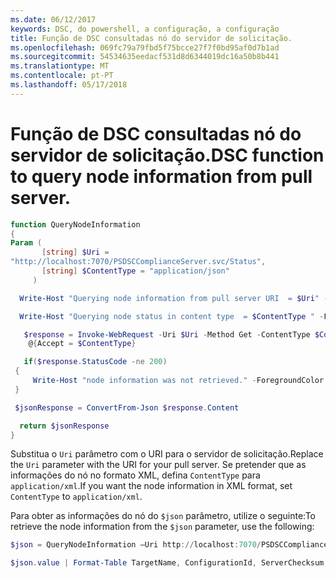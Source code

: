 ```yaml
---
ms.date: 06/12/2017
keywords: DSC, do powershell, a configuração, a configuração
title: Função de DSC consultadas nó do servidor de solicitação.
ms.openlocfilehash: 069fc79a79fbd5f75bcce27f7f0bd95af0d7b1ad
ms.sourcegitcommit: 54534635eedacf531d8d6344019dc16a50b8b441
ms.translationtype: MT
ms.contentlocale: pt-PT
ms.lasthandoff: 05/17/2018
---
```

# <a name="dsc-function-to-query-node-information-from-pull-server"></a><span data-ttu-id="e0420-103">Função de DSC consultadas nó do servidor de solicitação.</span><span class="sxs-lookup"><span data-stu-id="e0420-103">DSC function to query node information from pull server.</span></span>

```powershell
function QueryNodeInformation
{
Param (
       [string] $Uri =
"http://localhost:7070/PSDSCComplianceServer.svc/Status",
       [string] $ContentType = "application/json"
     )

  Write-Host "Querying node information from pull server URI  = $Uri" -ForegroundColor Green

  Write-Host "Querying node status in content type  = $ContentType " -ForegroundColor Green

   $response = Invoke-WebRequest -Uri $Uri -Method Get -ContentType $ContentType -UseDefaultCredentials -Headers
    @{Accept = $ContentType}

   if($response.StatusCode -ne 200)
 {
     Write-Host "node information was not retrieved." -ForegroundColor Red
 }

 $jsonResponse = ConvertFrom-Json $response.Content

  return $jsonResponse
}
```

<span data-ttu-id="e0420-104">Substitua o `Uri` parâmetro com o URI para o servidor de solicitação.</span><span class="sxs-lookup"><span data-stu-id="e0420-104">Replace the `Uri` parameter with the URI for your pull server.</span></span> <span data-ttu-id="e0420-105">Se pretender que as informações do nó no formato XML, defina `ContentType` para `application/xml`.</span><span class="sxs-lookup"><span data-stu-id="e0420-105">If you want the node information in XML format, set `ContentType` to `application/xml`.</span></span>

<span data-ttu-id="e0420-106">Para obter as informações do nó do `$json` parâmetro, utilize o seguinte:</span><span class="sxs-lookup"><span data-stu-id="e0420-106">To retrieve the node information from the `$json` parameter, use the following:</span></span>

```powershell
$json = QueryNodeInformation –Uri http://localhost:7070/PSDSCComplianceServer.svc/Status

$json.value | Format-Table TargetName, ConfigurationId, ServerChecksum, NodeCompliant, LastComplianceTime, StatusCode
```